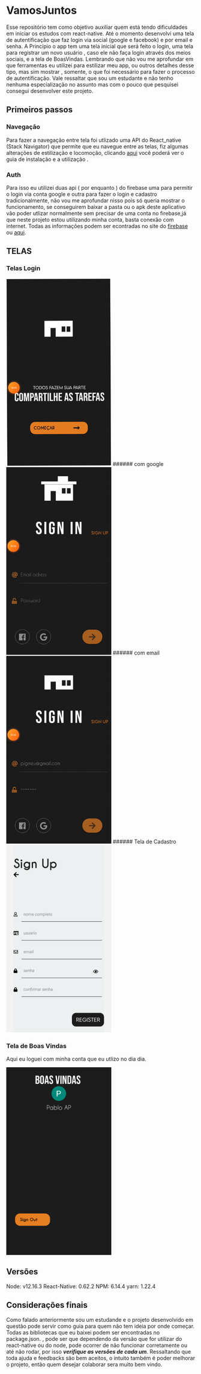 # VamosJuntos
Esse repositório tem como objetivo auxiliar quem está tendo dificuldades em iniciar os estudos com react-native.   Até o momento desenvolvi uma tela de autentificação  que faz login via social (google e facebook) e por email e senha. A Princípio o app tem uma tela inicial que será feito o login, uma tela para registrar um novo usuário , caso ele não faça login através dos meios sociais, e a tela de BoasVindas.  Lembrando que não vou me aprofundar em que ferramentas eu utilizei para estilizar meu app, ou outros detalhes desse tipo,  mas sim mostrar , somente, o que foi necessário para fazer o processo de autentificação.
Vale ressaltar que sou um estudante e não tenho nenhuma especialização no assunto mas com o pouco que pesquisei consegui desenvolver este projeto.


## Primeiros passos
### Navegação
Para fazer a navegação entre tela foi utlizado uma  API do React_native (Stack Navigator) que permite que eu navegue entre as telas, fiz algumas alterações de estilização e locomoção, clicando [aqui](https://reactnavigation.org/docs/getting-started) você poderá ver o guia de instalação e a utilização .

### Auth
Para isso eu utilizei duas api ( por enquanto ) do firebase uma para permitir o login via conta google e outra para fazer o login e cadastro tradicionalmente, não vou me aprofundar nisso pois só queria mostrar o funcionamento, se conseguirem baixar a pasta ou o apk deste aplicativo vão poder utlizar normalmente sem precisar de uma conta no firebase,já que neste projeto estou utilizando minha conta,  basta conexão com internet.  Todas as informações podem ser econtradas no site do [firebase](https://firebase.google.com/docs/auth) ou [aqui](https://rnfirebase.io/auth/usage).


## TELAS

### Telas Login
<img src="https://github.com/PabloProta/VamosJuntos/blob/master/inicio.gif" width="280" height="500" />
###### com google
<img src="https://github.com/PabloProta/VamosJuntos/blob/master/google.gif" width="280" height="500" />
###### com email 
<img src="https://github.com/PabloProta/VamosJuntos/blob/master/email_senha.gif" width="280" height="500" />
###### Tela de Cadastro
<img src="https://github.com/PabloProta/VamosJuntos/blob/master/Inscrição.png" width="280" height="500" />

### Tela de Boas Vindas
Aqui eu loguei com minha conta que eu utlizo no dia dia.

<img src="https://github.com/PabloProta/VamosJuntos/blob/master/Logado.png" width="280" height="500" />

## Versões
Node: v12.16.3
React-Native: 0.62.2
NPM: 6.14.4
yarn: 1.22.4



## Considerações finais
Como falado anteriormente sou um estudande e o projeto desenvolvido em questão pode servir como guia para quem não tem ideia por onde começar.
Todas as bibliotecas que eu baixei podem ser encontradas no package.json. , pode ser que dependendo da versão que for utilizar do react-native ou do node, pode ocorrer de não funcionar corretamente ou até não rodar,  por isso ***verifique as versões de cada um***.
Ressaltando que toda ajuda e feedbacks são bem aceitos, o intuito também é poder melhorar o projeto, então quem desejar colaborar  sera muito bem vindo.


